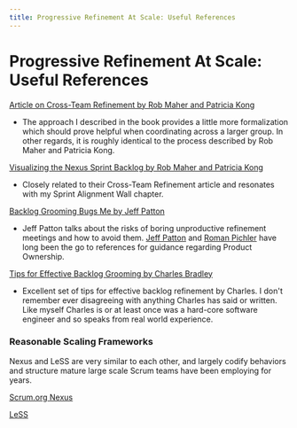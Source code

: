 ```yaml
---
title: Progressive Refinement At Scale: Useful References
---
```


#  Progressive Refinement At Scale: Useful References

[Article on Cross-Team Refinement by Rob Maher and Patricia Kong](https://www.scrum.org/resources/cross-team-refinement-nexus)

+ The approach I described in the book provides a little more formalization which should prove helpful when coordinating across a larger group. In other regards, it is roughly identical to the process described by Rob Maher and Patricia Kong.

[Visualizing the Nexus Sprint Backlog by Rob Maher and Patricia Kong](https://www.scrum.org/resources/visualizing-nexus-sprint-backlog)

+ Closely related to their Cross-Team Refinement article and resonates with my Sprint Alignment Wall chapter. 


[Backlog Grooming Bugs Me by Jeff Patton](http://jpattonassociates.com/tag/grooming/)

+ Jeff Patton talks about the risks of boring unproductive refinement meetings and how to avoid them. [Jeff Patton](http://jpattonassociates.com) and [Roman Pichler](http://www.romanpichler.com) have long been the go to references for guidance regarding Product Ownership.

[Tips for Effective Backlog Grooming by Charles Bradley](http://www.scrumcrazy.com/Tips+for+Effective+Backlog+Grooming)

+ Excellent set of tips for effective backlog refinement by Charles. I don't remember ever disagreeing with anything Charles has said or written. Like myself Charles is or at least once was a hard-core software engineer and so speaks from real world experience.

### Reasonable Scaling Frameworks

Nexus and LeSS are very similar to each other, and largely codify behaviors and structure mature large scale Scrum teams have been employing for years.

[Scrum.org Nexus](http://scrum.org/nexus)

[LeSS](http://less.works)
